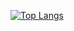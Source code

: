 [![Top Langs](https://github-readme-stats.vercel.app/api/top-langs/?username=miruku2201&layout=pie)](https://github.com/Miruku2201/github-readme-stats)

